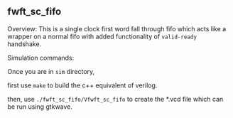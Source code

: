 fwft_sc_fifo
------------

Overview: This is a single clock first word fall through fifo which acts like a wrapper on a normal fifo with added functionality of `valid-ready` handshake.

Simulation commands:

Once you are in `sim` directory, 

first use `make` to build the c++ equivalent of verilog. 

then, use `./fwft_sc_fifo/Vfwft_sc_fifo` to create the *.vcd file which can be run using gtkwave.